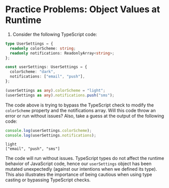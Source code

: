 # Practice Problems: Object Values at Runtime

1. Consider the following TypeScript code:

```ts
type UserSettings = {
  readonly colorScheme: string;
  readonly notifications: ReadonlyArray<string>;
};

const userSettings: UserSettings = {
  colorScheme: "dark",
  notifications: ["email", "push"],
};

(userSettings as any).colorScheme = "light";
(userSettings as any).notifications.push("sms");
```

The code above is trying to bypass the TypeScript check to modify the `colorScheme` property and the notifications array. Will this code throw an error or run without issues? Also, take a guess at the output of the following code:

```ts
console.log(userSettings.colorScheme);
console.log(userSettings.notifications);
```

```
light
["email", "push", "sms"]
```

The code will run without issues. TypeScript types do not affect the runtime behavior of JavaScript code, hence our `userSettings` object has been mutated unexpectedly (against our intentions when we defined its type). This also illustrates the importance of being cautious when using type casting or bypassing TypeScript checks.
